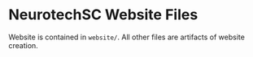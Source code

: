 # NeurotechSC Website Files

Website is contained in `website/`. All other files are artifacts of website creation.
